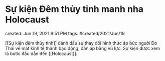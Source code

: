 # Sự kiện Đêm thủy tinh manh nha Holocaust

created: Jun 19, 2021 8:51 PM
tags: #created/2021/Jun/19

[[Sự kiện đêm thủy tinh]] đánh dấu sự thay đổi hình thức áp bức người Do Thái về mặt kinh tế thành bạo động, đàn áp bằng vũ lực. Sự kiện được xem là bước đầu dẫn đến [[Holocaust]].